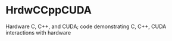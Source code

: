 # HrdwCCppCUDA
Hardware C, C++, and CUDA; code demonstrating C, C++, CUDA interactions with hardware
